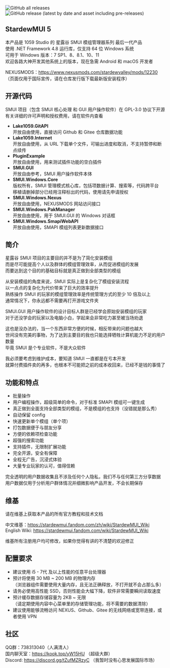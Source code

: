 ![GitHub all releases](https://img.shields.io/github/downloads/Lake1059/StardewMUI-5/total?color=blue&label=GitHub%20发行版全部下载次数&style=flat-square)
![GitHub release (latest by date and asset including pre-releases)](https://img.shields.io/github/downloads-pre/Lake1059/StardewMUI-5/latest/StardewMUI.5.Installer.exe?color=blue&label=最新版本下载数量&style=flat-square)

## StardewMUI 5
本产品是 1059 Studio 的 星露谷 SMUI 模组管理器系列 最后一代产品  
使用 .NET Framework 4.8 运行库，仅支持 64 位 Windows 系统  
可用于 Windows 版本：7 SP1、8、8.1、10、11  
欢迎各路大神开发其他系统上的版本，现在急需 Android 和 macOS 开发者  

NEXUSMODS：https://www.nexusmods.com/stardewvalley/mods/12230  
（页面仅用于国际宣传，请在仓库发行版下载最新版安装程序）

## 开源代码
SMUI 项目（包含 SMUI 核心处理 和 GUI 用户操作软件）在 GPL-3.0 协议下开源  
有关详细的许可声明和授权费用，请在软件内查看

+ **Lake1059.GitAPI**  
	开放自由使用，直接访问 Github 和 Gitee 仓库数据功能
+ **Lake1059.Internet**  
	开放自由使用，从 URL 下载单个文件，可输出进度和取消，不支持暂停和断点续传
+ **PluginExample**  
	开放自由使用，用来测试插件功能的空白插件
+ **SMUI.GUI**  
	开放自由参考，SMUI 用户操作软件本体
+ **SMUI.Windows.Core**  
	版权所有，SMUI 管理模式核心库，包括项数据计算、搜索等，代码跨平台  
	移植请删掉部分已经用注释标出的代码，使用请先申请授权
+ **SMUI.Windows.Nexus**  
	开放自由使用，NEXUSMODS 网站访问接口
+ **SMUI.Windows.PakManager**  
	开放自由使用，用于 SMUI.GUI 的 Windows 对话框
+ **SMUI.Windows.SmapiWebAPI**  
	开放自由使用，SMAPI 模组列表更新数据接口

## 简介
星露谷 SMUI 项目的主要目的并不是为了简化安装模组  
而是尽可能提高个人以及群体的模组管理效率，从而促进模组的发展  
而要达到这个目的的基础目标就是真正做到全部类型的模组

从安装模组的角度来说，SMUI 实际上是复杂化了模组安装流程  
以一点点的复杂化为代价带来了巨大的效率提升  
熟练操作 SMUI 的玩家的模组管理效率是传统管理方式的至少 10 倍及以上  
通常情况下，你永远都不需要再打开游戏文件夹

SMUI.GUI 用户操作软件的设计目标人群是已经学会原始安装模组的玩家  
对于还没学会的玩家以及电脑小白，学起来会非常吃力甚至被当场劝退

这也是没办法的，当一个东西非常方便的时候，相反带来的问题也越大  
世间没有完美的事物，为了达到主要目的我也只能选择牺牲计算机能力不足的用户数量  
毕竟 SMUI 是个专业软件，不是大众软件

我必须要考虑到维护成本，要知道 SMUI 一直都是在亏本开发  
就算付费插件卖的再多，也根本不可能把之前的成本收回来，已经不是钱的事情了

## 功能和特点
+ 批量操作
+ 用户编程操作，超级简单的命令，对于标准 SMAPI 模组可一键生成
+ 真正做到全面支持全部类型的模组，不是模组的也支持（没错就是那么秀）
+ 自动保留 config
+ 快速更新单个模组（单个项）
+ 打包数据便于与朋友分享
+ 方便的依赖项检查功能
+ 超强的搜索功能
+ 支持插件，无限制扩展功能
+ 完全开源，安全有保障
+ 全程无广告，沉浸式体验
+ 大量专业玩家的认可，值得信赖

完全透明的用户数据收集且不涉及任何个人隐私，我们不与任何第三方分享数据  
用户数据仅用于分析用户群体情况并细微影响产品开发，不会长期保存

## 维基
请在维基上获取本产品的所有官方教程和技术文档

中文维基：https://stardewmui.fandom.com/zh/wiki/StardewMUI_Wiki  
English Wiki: https://stardewmui.fandom.com/wiki/StardewMUI_Wiki

维基所有注册用户均可修改，如果你觉得有讲的不清楚的欢迎修正

## 配置要求
+ 建议使用 i5 - 7代 及以上性能的任意平台处理器
+ 预计将使用 30 MB ~ 200 MB 的物理内存  
（浏览器组件需要使用大量内存，且无法正确释放，不打开就不会占那么多）  
+ 请务必使用高性能 SSD，否则性能会大幅下降，软件非常需要瞬间读取速度
+ 预计缓存数据存储容量为 2KB ~ 无限  
（请定期使用内容中心菜单里的存储管理功能，将不需要的数据清除）  
+ 建议使用能够流畅访问 NEXUS、Github、Gitee 的无线网络或宽带连接，或者使用 VPN

## 社区
QQ群：738313040（人满清人）  
国内聊天室：https://kook.top/yW15HU （超级大群）  
Discord: https://discord.gg/tZufMZRzyC （我暂时没有心思发展国际市场）